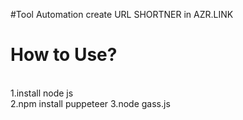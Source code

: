 #Tool Automation create URL SHORTNER in AZR.LINK
<h1>How to Use?</h1>
<br>
1.install node js
<br>
2.npm install puppeteer
3.node gass.js
